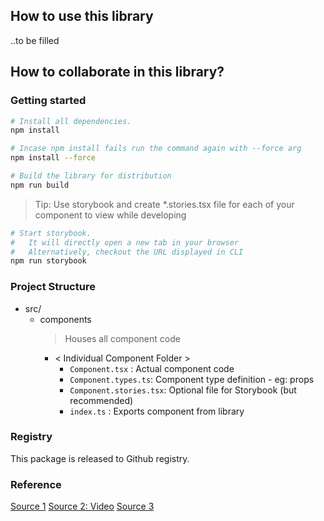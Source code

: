## How to use this library

..to be filled

## How to collaborate in this library?

### Getting started

```bash
# Install all dependencies.
npm install

# Incase npm install fails run the command again with --force arg
npm install --force

# Build the library for distribution
npm run build
```

> Tip: Use storybook and create *.stories.tsx file for each of your component to view while developing

```bash
# Start storybook. 
#   It will directly open a new tab in your browser
#   Alternatively, checkout the URL displayed in CLI
npm run storybook
```

### Project Structure
- src/
    - components
        > Houses all component code
        - < Individual Component Folder >
            - `Component.tsx` : Actual component code
            - `Component.types.ts`: Component type definition - eg: props
            - `Component.stories.tsx`: Optional file for Storybook (but recommended)
            - `index.ts` : Exports component from library

### Registry
This package is released to Github registry.

### Reference
[Source 1](https://blog.logrocket.com/how-to-build-component-library-react-typescript/)
[Source 2: Video](https://www.youtube.com/watch?v=2-77KhGWlRg&ab_channel=HarryWolff)
[Source 3](https://www.wearecogworks.com/blog/how-to-publish-npm-packages-with-github/)
